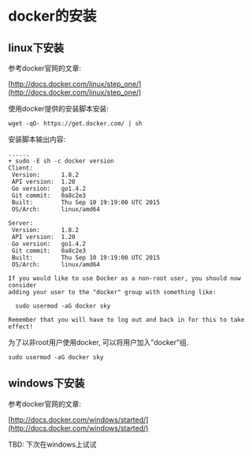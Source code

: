 docker的安装
==========

## linux下安装

参考docker官网的文章:

[http://docs.docker.com/linux/step_one/](http://docs.docker.com/linux/step_one/)

使用docker提供的安装脚本安装:

    wget -qO- https://get.docker.com/ | sh

安装脚本输出内容:

	......
    + sudo -E sh -c docker version
    Client:
     Version:      1.8.2
     API version:  1.20
     Go version:   go1.4.2
     Git commit:   0a8c2e3
     Built:        Thu Sep 10 19:19:00 UTC 2015
     OS/Arch:      linux/amd64

    Server:
     Version:      1.8.2
     API version:  1.20
     Go version:   go1.4.2
     Git commit:   0a8c2e3
     Built:        Thu Sep 10 19:19:00 UTC 2015
     OS/Arch:      linux/amd64

    If you would like to use Docker as a non-root user, you should now consider
    adding your user to the "docker" group with something like:

      sudo usermod -aG docker sky

    Remember that you will have to log out and back in for this to take effect!

为了以非root用户使用docker, 可以将用户加入"docker"组.

    sudo usermod -aG docker sky

## windows下安装

参考docker官网的文章:

[http://docs.docker.com/windows/started/](http://docs.docker.com/windows/started/)

TBD: 下次在windows上试试


